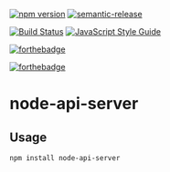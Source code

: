 [![npm version](https://badge.fury.io/js/node-api-server.svg)](https://badge.fury.io/js/node-api-server)
[![semantic-release](https://img.shields.io/badge/%20%20%F0%9F%93%A6%F0%9F%9A%80-semantic--release-e10079.svg)](https://github.com/semantic-release/semantic-release)

[![Build Status](https://travis-ci.org/pizza-rolls/node-api-server.svg?branch=master)](https://travis-ci.org/pizza-rolls/node-api-server)
[![JavaScript Style Guide](https://img.shields.io/badge/code%20style-standard-brightgreen.svg)](http://standardjs.com/)

[![forthebadge](https://img.shields.io/badge/Node.js-v6-orange.svg)](http://nodejs.org)

[![forthebadge](https://img.shields.io/badge/Mom%20Made-Pizza%20Rolls-blue.svg)](http://pizza.com)


# node-api-server

## Usage

`npm install node-api-server`
